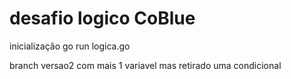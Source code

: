 # desafio logico CoBlue

inicialização 
go run logica.go


branch versao2 com mais 1 variavel mas retirado uma condicional
